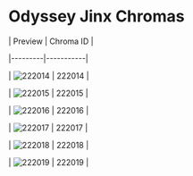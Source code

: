 # Odyssey Jinx Chromas


| Preview | Chroma ID |

|---------|-----------|

| ![222014](https://raw.communitydragon.org/latest/plugins/rcp-be-lol-game-data/global/default/v1/champion-chroma-images/222/222014.png) | 222014 |

| ![222015](https://raw.communitydragon.org/latest/plugins/rcp-be-lol-game-data/global/default/v1/champion-chroma-images/222/222015.png) | 222015 |

| ![222016](https://raw.communitydragon.org/latest/plugins/rcp-be-lol-game-data/global/default/v1/champion-chroma-images/222/222016.png) | 222016 |

| ![222017](https://raw.communitydragon.org/latest/plugins/rcp-be-lol-game-data/global/default/v1/champion-chroma-images/222/222017.png) | 222017 |

| ![222018](https://raw.communitydragon.org/latest/plugins/rcp-be-lol-game-data/global/default/v1/champion-chroma-images/222/222018.png) | 222018 |

| ![222019](https://raw.communitydragon.org/latest/plugins/rcp-be-lol-game-data/global/default/v1/champion-chroma-images/222/222019.png) | 222019 |